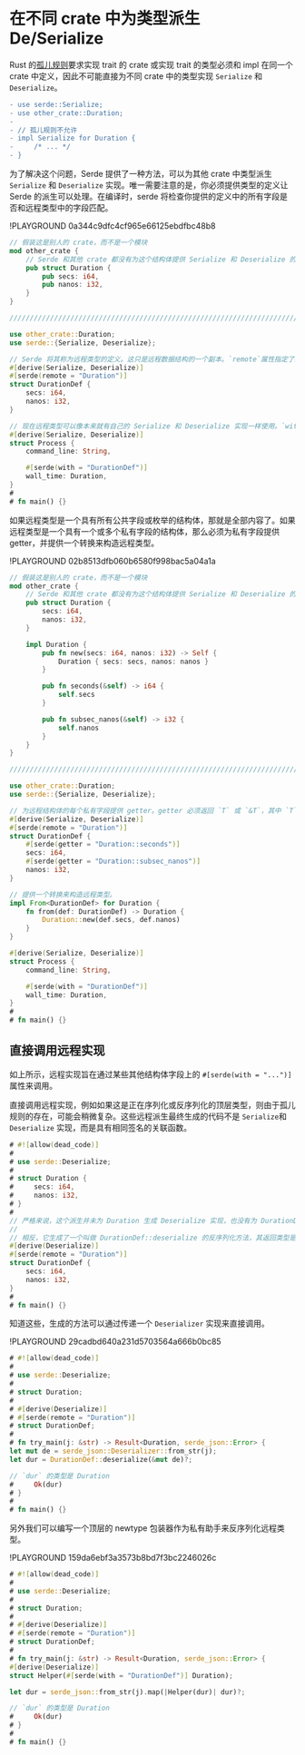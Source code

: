 # 在不同 crate 中为类型派生 De/Serialize

Rust 的[孤儿规则]要求实现 trait 的 crate 或实现 trait 的类型必须和 impl 在同一个 crate 中定义，因此不可能直接为不同 crate 中的类型实现 `Serialize` 和 `Deserialize`。

[孤儿规则]: https://doc.rust-lang.org/book/traits.html#rules-for-implementing-traits

```diff
- use serde::Serialize;
- use other_crate::Duration;
-
- // 孤儿规则不允许
- impl Serialize for Duration {
-     /* ... */
- }
```

为了解决这个问题，Serde 提供了一种方法，可以为其他 crate 中类型派生 `Serialize` 和 `Deserialize` 实现。唯一需要注意的是，你必须提供类型的定义让 Serde 的派生可以处理。在编译时，serde 将检查你提供的定义中的所有字段是否和远程类型中的字段匹配。

!PLAYGROUND 0a344c9dfc4cf965e66125ebdfbc48b8
```rust
// 假装这是别人的 crate，而不是一个模块
mod other_crate {
    // Serde 和其他 crate 都没有为这个结构体提供 Serialize 和 Deserialize 的实现
    pub struct Duration {
        pub secs: i64,
        pub nanos: i32,
    }
}

////////////////////////////////////////////////////////////////////////////////

use other_crate::Duration;
use serde::{Serialize, Deserialize};

// Serde 将其称为远程类型的定义。这只是远程数据结构的一个副本。`remote`属性指定了我们要派生代码的实际类型路径。
#[derive(Serialize, Deserialize)]
#[serde(remote = "Duration")]
struct DurationDef {
    secs: i64,
    nanos: i32,
}

// 现在远程类型可以像本来就有自己的 Serialize 和 Deserialize 实现一样使用。`with`属性指定了远程类型的定义路径。请注意字段的实际类型是远程类型，而不是定义类型。
#[derive(Serialize, Deserialize)]
struct Process {
    command_line: String,

    #[serde(with = "DurationDef")]
    wall_time: Duration,
}
#
# fn main() {}
```

如果远程类型是一个具有所有公共字段或枚举的结构体，那就是全部内容了。如果远程类型是一个具有一个或多个私有字段的结构体，那么必须为私有字段提供 getter，并提供一个转换来构造远程类型。

!PLAYGROUND 02b8513dfb060b6580f998bac5a04a1a
```rust
// 假装这是别人的 crate，而不是一个模块
mod other_crate {
    // Serde 和其他 crate 都没有为这个结构体提供 Serialize 和 Deserialize 的实现。哦，而且字段是私有的
    pub struct Duration {
        secs: i64,
        nanos: i32,
    }

    impl Duration {
        pub fn new(secs: i64, nanos: i32) -> Self {
            Duration { secs: secs, nanos: nanos }
        }

        pub fn seconds(&self) -> i64 {
            self.secs
        }

        pub fn subsec_nanos(&self) -> i32 {
            self.nanos
        }
    }
}

////////////////////////////////////////////////////////////////////////////////

use other_crate::Duration;
use serde::{Serialize, Deserialize};

// 为远程结构体的每个私有字段提供 getter。getter 必须返回 `T` 或 `&T`，其中 `T` 是字段的类型。
#[derive(Serialize, Deserialize)]
#[serde(remote = "Duration")]
struct DurationDef {
    #[serde(getter = "Duration::seconds")]
    secs: i64,
    #[serde(getter = "Duration::subsec_nanos")]
    nanos: i32,
}

// 提供一个转换来构造远程类型。
impl From<DurationDef> for Duration {
    fn from(def: DurationDef) -> Duration {
        Duration::new(def.secs, def.nanos)
    }
}

#[derive(Serialize, Deserialize)]
struct Process {
    command_line: String,

    #[serde(with = "DurationDef")]
    wall_time: Duration,
}
#
# fn main() {}
```

## 直接调用远程实现

如上所示，远程实现旨在通过某些其他结构体字段上的 `#[serde(with = "...")]`属性来调用。

直接调用远程实现，例如如果这是正在序列化或反序列化的顶层类型，则由于孤儿规则的存在，可能会稍微复杂。这些远程派生最终生成的代码不是 `Serialize`和`Deserialize` 实现，而是具有相同签名的关联函数。

```rust
# #![allow(dead_code)]
#
# use serde::Deserialize;
#
# struct Duration {
#     secs: i64,
#     nanos: i32,
# }
#
// 严格来说，这个派生并未为 Duration 生成 Deserialize 实现，也没有为 DurationDef 生成 Deserialize 实现。
//
// 相反，它生成了一个叫做 DurationDef::deserialize 的反序列化方法，其返回类型是 Duration。这个方法具有与为 Duration 派生 Deserialize 实现相同的签名，但并不是一个 Deserialize 实现。
#[derive(Deserialize)]
#[serde(remote = "Duration")]
struct DurationDef {
    secs: i64,
    nanos: i32,
}
#
# fn main() {}
```

知道这些，生成的方法可以通过传递一个 `Deserializer` 实现来直接调用。

!PLAYGROUND 29cadbd640a231d5703564a666b0bc85
```rust
# #![allow(dead_code)]
#
# use serde::Deserialize;
#
# struct Duration;
#
# #[derive(Deserialize)]
# #[serde(remote = "Duration")]
# struct DurationDef;
#
# fn try_main(j: &str) -> Result<Duration, serde_json::Error> {
let mut de = serde_json::Deserializer::from_str(j);
let dur = DurationDef::deserialize(&mut de)?;

// `dur` 的类型是 Duration
#     Ok(dur)
# }
#
# fn main() {}
```

另外我们可以编写一个顶层的 newtype 包装器作为私有助手来反序列化远程类型。

!PLAYGROUND 159da6ebf3a3573b8bd7f3bc2246026c
```rust
# #![allow(dead_code)]
#
# use serde::Deserialize;
#
# struct Duration;
#
# #[derive(Deserialize)]
# #[serde(remote = "Duration")]
# struct DurationDef;
#
# fn try_main(j: &str) -> Result<Duration, serde_json::Error> {
#[derive(Deserialize)]
struct Helper(#[serde(with = "DurationDef")] Duration);

let dur = serde_json::from_str(j).map(|Helper(dur)| dur)?;

// `dur` 的类型是 Duration
#     Ok(dur)
# }
#
# fn main() {}
```
